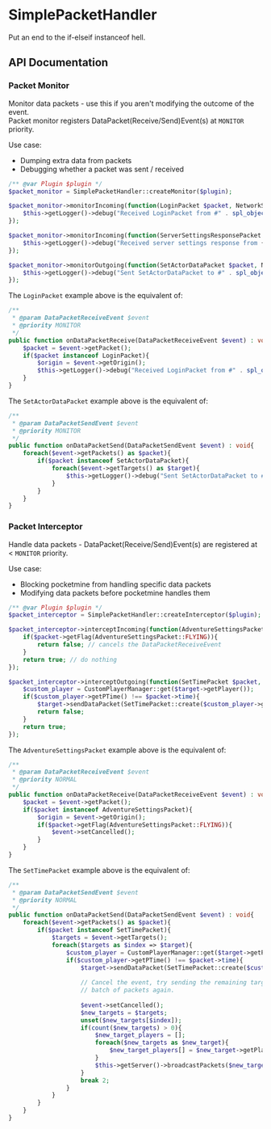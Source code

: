 # SimplePacketHandler
Put an end to the if-elseif instanceof hell.

## API Documentation
### Packet Monitor
Monitor data packets - use this if you aren't modifying the outcome of the event.<br>
Packet monitor registers DataPacket(Receive/Send)Event(s) at `MONITOR` priority.

Use case:
- Dumping extra data from packets
- Debugging whether a packet was sent / received

```php
/** @var Plugin $plugin */
$packet_monitor = SimplePacketHandler::createMonitor($plugin);

$packet_monitor->monitorIncoming(function(LoginPacket $packet, NetworkSession $origin) : void{
	$this->getLogger()->debug("Received LoginPacket from #" . spl_object_id($origin));
});

$packet_monitor->monitorIncoming(function(ServerSettingsResponsePacket $packet, NetworkSession $origin) : void{
	$this->getLogger()->debug("Received server settings response from {$origin->getPlayer()->getName()}");
});

$packet_monitor->monitorOutgoing(function(SetActorDataPacket $packet, NetworkSession $target) : void{
	$this->getLogger()->debug("Sent SetActorDataPacket to #" . spl_object_id($target));
});
```

The `LoginPacket` example above is the equivalent of:
```php
/**
 * @param DataPacketReceiveEvent $event
 * @priority MONITOR
 */
public function onDataPacketReceive(DataPacketReceiveEvent $event) : void{
	$packet = $event->getPacket();
	if($packet instanceof LoginPacket){
		$origin = $event->getOrigin();
		$this->getLogger()->debug("Received LoginPacket from #" . spl_object_id($origin));
	}
}
```

The `SetActorDataPacket` example above is the equivalent of:
```php
/**
 * @param DataPacketSendEvent $event
 * @priority MONITOR
 */
public function onDataPacketSend(DataPacketSendEvent $event) : void{
	foreach($event->getPackets() as $packet){
		if($packet instanceof SetActorDataPacket){
			foreach($event->getTargets() as $target){
				$this->getLogger()->debug("Sent SetActorDataPacket to #" . spl_object_id($target));
			}
		}
	}
}
```

### Packet Interceptor
Handle data packets - DataPacket(Receive/Send)Event(s) are registered at < `MONITOR` priority.

Use case:
- Blocking pocketmine from handling specific data packets
- Modifying data packets before pocketmine handles them

```php
/** @var Plugin $plugin */
$packet_interceptor = SimplePacketHandler::createInterceptor($plugin);

$packet_interceptor->interceptIncoming(function(AdventureSettingsPacket $packet, NetworkSession $origin) : bool{
	if($packet->getFlag(AdventureSettingsPacket::FLYING)){
		return false; // cancels the DataPacketReceiveEvent
	}
	return true; // do nothing
});

$packet_interceptor->interceptOutgoing(function(SetTimePacket $packet, NetworkSession $target) : bool{
	$custom_player = CustomPlayerManager::get($target->getPlayer());
	if($custom_player->getPTime() !== $packet->time){
		$target->sendDataPacket(SetTimePacket::create($custom_player->getPTime()));
		return false;
	}
	return true;
});
```

The `AdventureSettingsPacket` example above is the equivalent of:
```php
/**
 * @param DataPacketReceiveEvent $event
 * @priority NORMAL
 */
public function onDataPacketReceive(DataPacketReceiveEvent $event) : void{
	$packet = $event->getPacket();
	if($packet instanceof AdventureSettingsPacket){
		$origin = $event->getOrigin();
		if($packet->getFlag(AdventureSettingsPacket::FLYING)){
			$event->setCancelled();
		}
	}
}
```

The `SetTimePacket` example above is the equivalent of:
```php
/**
 * @param DataPacketSendEvent $event
 * @priority NORMAL
 */
public function onDataPacketSend(DataPacketSendEvent $event) : void{
	foreach($event->getPackets() as $packet){
		if($packet instanceof SetTimePacket){
			$targets = $event->getTargets();
			foreach($targets as $index => $target){
				$custom_player = CustomPlayerManager::get($target->getPlayer());
				if($custom_player->getPTime() !== $packet->time){
					$target->sendDataPacket(SetTimePacket::create($custom_player->getPTime()));
					
					// Cancel the event, try sending the remaining targets the
					// batch of packets again.
					
					$event->setCancelled();
					$new_targets = $targets;
					unset($new_targets[$index]);
					if(count($new_targets) > 0){
						$new_target_players = [];
						foreach($new_targets as $new_target){
							$new_target_players[] = $new_target->getPlayer();
						}
						$this->getServer()->broadcastPackets($new_target_players, $event->getPackets());
					}
					break 2;
				}
			}
		}
	}
}
```
